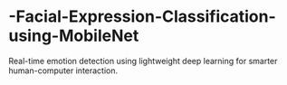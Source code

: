 # -Facial-Expression-Classification-using-MobileNet
Real-time emotion detection using lightweight deep learning for smarter human-computer interaction.
